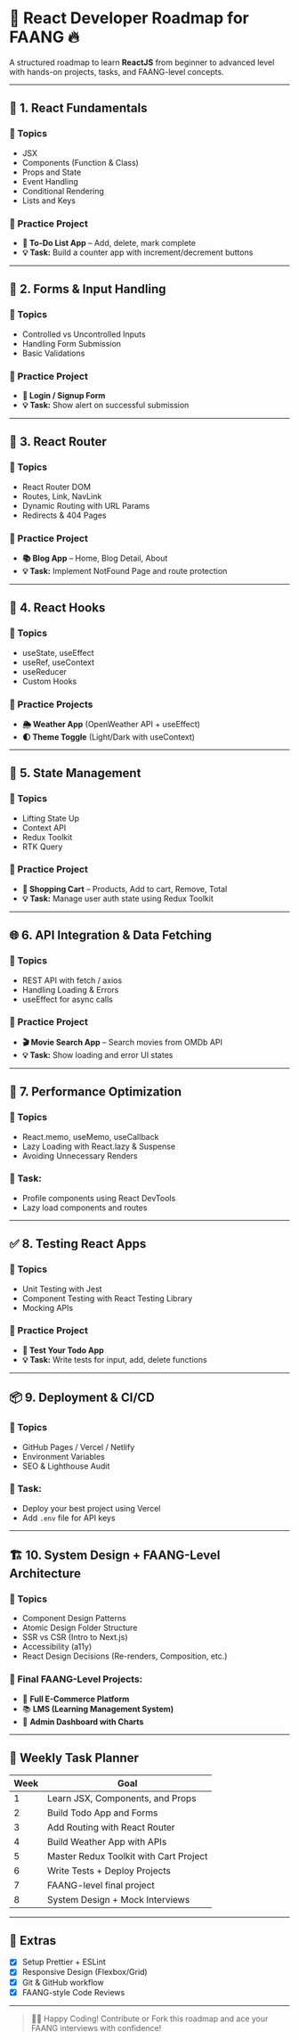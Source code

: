 # 🚀 React Developer Roadmap for FAANG 🔥

A structured roadmap to learn **ReactJS** from beginner to advanced level with hands-on projects, tasks, and FAANG-level concepts.

---

## 📘 1. React Fundamentals

### 🔑 Topics
- JSX
- Components (Function & Class)
- Props and State
- Event Handling
- Conditional Rendering
- Lists and Keys

### 🔨 Practice Project
- **📝 To-Do List App** – Add, delete, mark complete
- **💡 Task:** Build a counter app with increment/decrement buttons

---

## 📝 2. Forms & Input Handling

### 🔑 Topics
- Controlled vs Uncontrolled Inputs
- Handling Form Submission
- Basic Validations

### 🔨 Practice Project
- **🔐 Login / Signup Form**
- **💡 Task:** Show alert on successful submission

---

## 🧭 3. React Router

### 🔑 Topics
- React Router DOM
- Routes, Link, NavLink
- Dynamic Routing with URL Params
- Redirects & 404 Pages

### 🔨 Practice Project
- **📚 Blog App** – Home, Blog Detail, About
- **💡 Task:** Implement NotFound Page and route protection

---

## 🧠 4. React Hooks

### 🔑 Topics
- useState, useEffect
- useRef, useContext
- useReducer
- Custom Hooks

### 🔨 Practice Projects
- **🌦️ Weather App** (OpenWeather API + useEffect)
- **🌓 Theme Toggle** (Light/Dark with useContext)

---

## 🧰 5. State Management

### 🔑 Topics
- Lifting State Up
- Context API
- Redux Toolkit
- RTK Query

### 🔨 Practice Project
- **🛒 Shopping Cart** – Products, Add to cart, Remove, Total
- **💡 Task:** Manage user auth state using Redux Toolkit

---

## 🌐 6. API Integration & Data Fetching

### 🔑 Topics
- REST API with fetch / axios
- Handling Loading & Errors
- useEffect for async calls

### 🔨 Practice Project
- **🎬 Movie Search App** – Search movies from OMDb API
- **💡 Task:** Show loading and error UI states

---

## 🚀 7. Performance Optimization

### 🔑 Topics
- React.memo, useMemo, useCallback
- Lazy Loading with React.lazy & Suspense
- Avoiding Unnecessary Renders

### 🔨 Task:
- Profile components using React DevTools
- Lazy load components and routes

---

## ✅ 8. Testing React Apps

### 🔑 Topics
- Unit Testing with Jest
- Component Testing with React Testing Library
- Mocking APIs

### 🔨 Practice Project
- **🧪 Test Your Todo App**
- **💡 Task:** Write tests for input, add, delete functions

---

## 📦 9. Deployment & CI/CD

### 🔑 Topics
- GitHub Pages / Vercel / Netlify
- Environment Variables
- SEO & Lighthouse Audit

### 🔨 Task:
- Deploy your best project using Vercel
- Add `.env` file for API keys

---

## 🏗️ 10. System Design + FAANG-Level Architecture

### 🔑 Topics
- Component Design Patterns
- Atomic Design Folder Structure
- SSR vs CSR (Intro to Next.js)
- Accessibility (a11y)
- React Design Decisions (Re-renders, Composition, etc.)

### 💼 Final FAANG-Level Projects:
- 🛒 **Full E-Commerce Platform**
- 📚 **LMS (Learning Management System)**
- 🧾 **Admin Dashboard with Charts**

---

## 📅 Weekly Task Planner

| Week | Goal |
|------|------|
| 1 | Learn JSX, Components, and Props |
| 2 | Build Todo App and Forms |
| 3 | Add Routing with React Router |
| 4 | Build Weather App with APIs |
| 5 | Master Redux Toolkit with Cart Project |
| 6 | Write Tests + Deploy Projects |
| 7 | FAANG-level final project |
| 8 | System Design + Mock Interviews |

---

## 📎 Extras
- [x] Setup Prettier + ESLint
- [x] Responsive Design (Flexbox/Grid)
- [x] Git & GitHub workflow
- [x] FAANG-style Code Reviews

---

> 👨‍💻 Happy Coding! Contribute or Fork this roadmap and ace your FAANG interviews with confidence!
